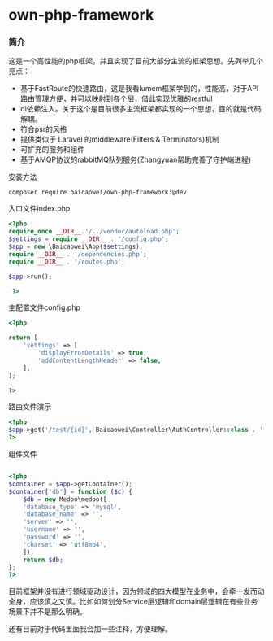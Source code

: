 # own-php-framework
### 简介

这是一个高性能的php框架，并且实现了目前大部分主流的框架思想。先列举几个亮点：
+ 基于FastRoute的快速路由，这是我看lumem框架学到的，性能高，对于API路由管理方便，并可以映射到各个层，借此实现优雅的restful
+ di依赖注入。关于这个是目前很多主流框架都实现的一个思想，目的就是代码解耦。
+ 符合psr的风格
+ 提供类似于 Laravel 的middleware(Filters & Terminators)机制
+ 可扩充的服务和组件
+ 基于AMQP协议的rabbitMQ队列服务(Zhangyuan帮助完善了守护端进程)


安装方法
```composer
composer require baicaowei/own-php-framework:@dev
```

入口文件index.php
```php
<?php
require_once __DIR__.'/../vendor/autoload.php';
$settings = require __DIR__ . '/config.php';
$app = new \Baicaowei\App($settings);
require __DIR__ . '/dependencies.php';
require __DIR__ . '/routes.php';

$app->run();

 ?>
```

主配置文件config.php
```php
<?php

return [
    'settings' => [
        'displayErrorDetails' => true,
        'addContentLengthHeader' => false,
    ],
];

?>
```

路由文件演示
```php
<?php
$app->get('/test/{id}', Baicaowei\Controller\AuthController::class . ':show');
?>
```

组件文件
```php

<?php
$container = $app->getContainer();
$container['db'] = function ($c) {
    $db = new Medoo\medoo([
    'database_type' => 'mysql',
    'database_name' => '',
    'server' => '',
    'username' => '',
    'password' => '',
    'charset' => 'utf8mb4',
    ]);
    return $db;
};
?>
```
目前框架并没有进行领域驱动设计，因为领域的四大模型在业务中，会牵一发而动全身，应该慎之又慎。比如如何划分Service层逻辑和domain层逻辑在有些业务场景下并不是那么明确。

还有目前对于代码里面我会加一些注释，方便理解。
